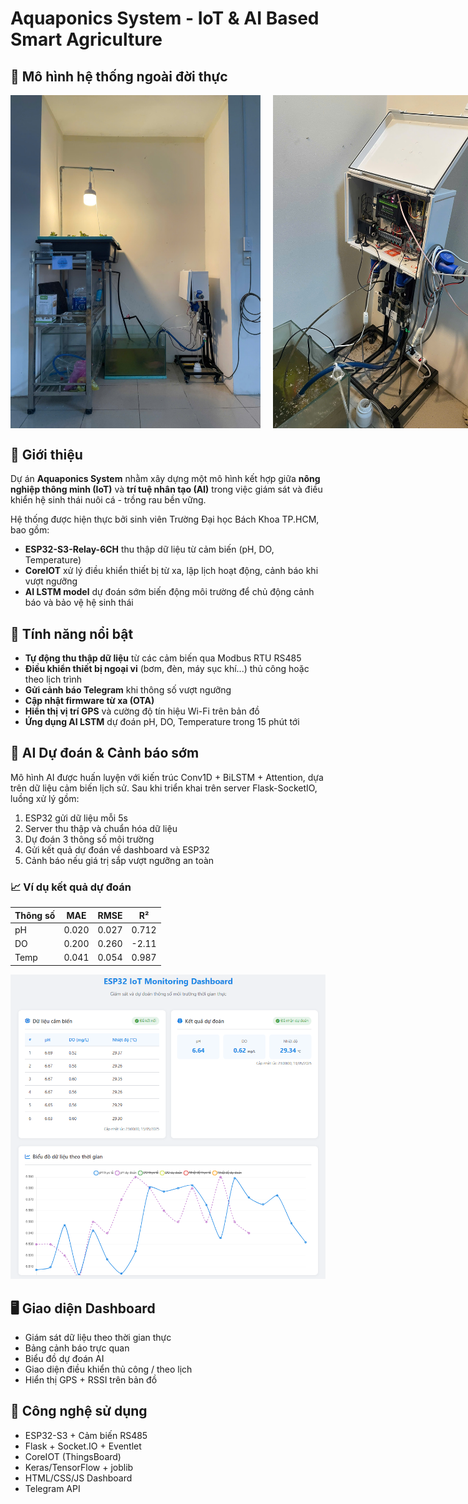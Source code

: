 # Aquaponics System - IoT & AI Based Smart Agriculture

## 🌿 Mô hình hệ thống ngoài đời thực

<div style="display: flex; gap: 20px;">
  <img src="./image/smart_aquaponics_system.png" alt="Real System 1" width="400"/>
  <img src="./image/iot_real_system.jpg" alt="Real System 2" width="400"/>
</div>

## 📌 Giới thiệu

Dự án **Aquaponics System** nhằm xây dựng một mô hình kết hợp giữa **nông nghiệp thông minh (IoT)** và **trí tuệ nhân tạo (AI)** trong việc giám sát và điều khiển hệ sinh thái nuôi cá - trồng rau bền vững. 

Hệ thống được hiện thực bởi sinh viên Trường Đại học Bách Khoa TP.HCM, bao gồm:

- **ESP32-S3-Relay-6CH** thu thập dữ liệu từ cảm biến (pH, DO, Temperature)
- **CoreIOT** xử lý điều khiển thiết bị từ xa, lập lịch hoạt động, cảnh báo khi vượt ngưỡng
- **AI LSTM model** dự đoán sớm biến động môi trường để chủ động cảnh báo và bảo vệ hệ sinh thái

## 🧠 Tính năng nổi bật

- **Tự động thu thập dữ liệu** từ các cảm biến qua Modbus RTU RS485
- **Điều khiển thiết bị ngoại vi** (bơm, đèn, máy sục khí...) thủ công hoặc theo lịch trình
- **Gửi cảnh báo Telegram** khi thông số vượt ngưỡng
- **Cập nhật firmware từ xa (OTA)**
- **Hiển thị vị trí GPS** và cường độ tín hiệu Wi-Fi trên bản đồ
- **Ứng dụng AI LSTM** dự đoán pH, DO, Temperature trong 15 phút tới

## 🤖 AI Dự đoán & Cảnh báo sớm

Mô hình AI được huấn luyện với kiến trúc Conv1D + BiLSTM + Attention, dựa trên dữ liệu cảm biến lịch sử. Sau khi triển khai trên server Flask-SocketIO, luồng xử lý gồm:

1. ESP32 gửi dữ liệu mỗi 5s
2. Server thu thập và chuẩn hóa dữ liệu
3. Dự đoán 3 thông số môi trường
4. Gửi kết quả dự đoán về dashboard và ESP32
5. Cảnh báo nếu giá trị sắp vượt ngưỡng an toàn

### 📈 Ví dụ kết quả dự đoán

| Thông số | MAE   | RMSE  | R²     |
|----------|-------|-------|--------|
| pH       | 0.020 | 0.027 | 0.712  |
| DO       | 0.200 | 0.260 | -2.11  |
| Temp     | 0.041 | 0.054 | 0.987  |

![AI Prediction Sample](./image/AI_prediction_result.png)

## 🖥️ Giao diện Dashboard

- Giám sát dữ liệu theo thời gian thực
- Bảng cảnh báo trực quan
- Biểu đồ dự đoán AI
- Giao diện điều khiển thủ công / theo lịch
- Hiển thị GPS + RSSI trên bản đồ

## 🧰 Công nghệ sử dụng

- ESP32-S3 + Cảm biến RS485
- Flask + Socket.IO + Eventlet
- CoreIOT (ThingsBoard)
- Keras/TensorFlow + joblib
- HTML/CSS/JS Dashboard
- Telegram API
